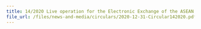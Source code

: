 ```yaml
---
title: 14/2020 Live operation for the Electronic Exchange of the ASEAN Customs Declaration Document (ACDD) under the ASEAN Single Window (ASW)
file_url: /files/news-and-media/circulars/2020-12-31-Circular142020.pdf
---
```


